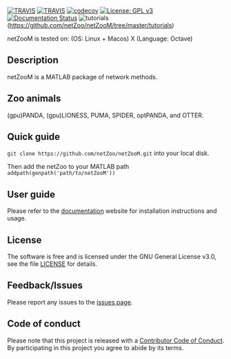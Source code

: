 [![TRAVIS](https://img.shields.io/travis/netZoo/netZooM/master?label=master)](https://travis-ci.org/netZoo/netZooM/)
[![TRAVIS](https://img.shields.io/travis/netZoo/netZooM/devel?label=devel)](https://travis-ci.org/netZoo/netZooM/)
[![codecov](https://codecov.io/gh/netZoo/netZooM/branch/devel/graph/badge.svg)](https://codecov.io/gh/netZoo/netZooM)
[![License: GPL v3](https://img.shields.io/badge/License-GPLv3-blue.svg)](https://www.gnu.org/licenses/gpl-3.0)
[![Documentation Status](https://readthedocs.org/projects/netzoom/badge/?version=latest)](https://netzoom.readthedocs.io/en/latest/?badge=latest)
![tutorials](https://img.shields.io/badge/netZooM-tutorials-9cf)(https://github.com/netZoo/netZooM/tree/master/tutorials)

netZooM is tested on: (OS: Linux + Macos) X (Language: Octave)

## Description
netZooM is a MATLAB package of network methods.

## Zoo animals
(gpu)PANDA, (gpu)LIONESS, PUMA, SPIDER, optPANDA, and OTTER.

## Quick guide
`git clone https://github.com/netZoo/netZooM.git` into your local disk. 

Then add the netZoo to your MATLAB path `addpath(genpath('path/to/netZooM'))`

## User guide
Please refer to the [documentation](https://netzoom.readthedocs.io/en/latest/) website for installation instructions and usage.

## License
The software is free and is licensed under the GNU General License v3.0, see the file [LICENSE](LICENSE) for details.

## Feedback/Issues
Please report any issues to the [issues page](https://github.com/netZoo/netZooM/issues).

## Code of conduct
Please note that this project is released with a [Contributor Code of Conduct](CONDUCT.md). By participating in this project you agree to abide by its terms.
